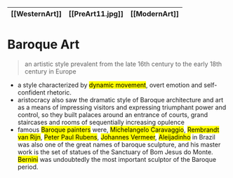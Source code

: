 | **[[WesternArt]]** | **[[PreArt11.jpg]]** | **[[ModernArt]]** | 
| ------------------ | -------------------- | ----------------- |

# Baroque Art
> an artistic style prevalent from the late 16th century to the early 18th century in Europe

- a style characterized by <mark class="hltr-blue">dynamic movement</mark>, overt emotion and self-confident rhetoric.
- aristocracy also saw the dramatic style of Baroque architecture and art as a means of impressing visitors and expressing triumphant power and control, so they built palaces around an entrance of courts, grand staircases and rooms of sequentially increasing opulence
- famous <mark class="hltr-blue">Baroque painters</mark> were, <mark class="hltr-blue">Michelangelo Caravaggio</mark>, <mark class="hltr-blue">Rembrandt van Rijn</mark>, <mark class="hltr-blue">Peter Paul Rubens</mark>, <mark class="hltr-blue">Johannes Vermeer</mark>, <mark class="hltr-blue">Aleijadinho</mark> in Brazil was also one of the great names of baroque sculpture, and his master work is the set of statues of the Sanctuary of Bom Jesus do Monte. <mark class="hltr-blue">Bernini</mark> was undoubtedly the most important sculptor of the Baroque period.